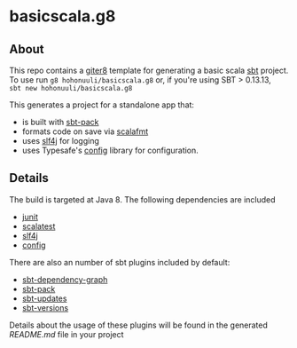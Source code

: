 # basicscala.g8

## About

This repo contains a [giter8](https://github.com/n8han/giter8/) template for generating a basic scala [sbt](http://www.scala-sbt.org/) project. To use run `g8 hohonuuli/basicscala.g8` or, if you're using SBT > 0.13.13, ` sbt new hohonuuli/basicscala.g8`

This generates a project for a standalone app that:
- is built with [sbt-pack](https://github.com/xerial/sbt-pack)
- formats code on save via [scalafmt](http://scalafmt.org/)
- uses [slf4j](http://www.slf4j.org/) for logging
- uses Typesafe's [config](https://github.com/typesafehub/config) library for configuration.

## Details

The build is targeted at Java 8. The following dependencies are included

- [junit](http://junit.org/)
- [scalatest](http://www.scalatest.org/)
- [slf4j](http://www.slf4j.org/)
- [config](https://github.com/typesafehub/config)

There are also an number of sbt plugins included by default:

- [sbt-dependency-graph](https://github.com/jrudolph/sbt-dependency-graph)
- [sbt-pack](https://github.com/xerial/sbt-pack)
- [sbt-updates](https://github.com/rtimush/sbt-updates)
- [sbt-versions](https://github.com/sksamuel/sbt-versions)

Details about the usage of these plugins will be found in the generated _README.md_ file in your project